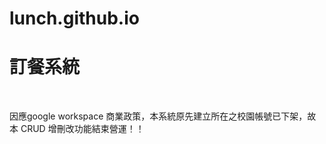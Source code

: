 # lunch.github.io
<h1>訂餐系統</h1><br>
<p>因應google workspace 商業政策，本系統原先建立所在之校園帳號已下架，故本 CRUD 增刪改功能結束營運！！</p>

